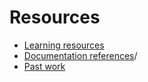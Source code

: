 # Resources

- [Learning resources](learning-resources.md)
- [Documentation references](doc-references.md)/
- [Past work](past-work.md)
